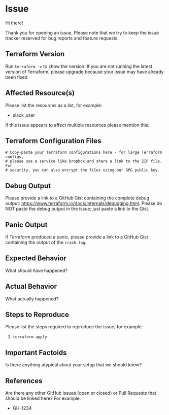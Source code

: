 # Issue

Hi there!

Thank you for opening an issue. Please note that we try to keep the issue tracker reserved for bug reports and feature requests.

## Terraform Version

Run `terraform -v` to show the version. If you are not running the latest version of Terraform, please upgrade because your issue may have already been fixed.

## Affected Resource(s)

Please list the resources as a list, for example:

- slack_user

If this issue appears to affect multiple resources please mention this.

## Terraform Configuration Files

```hcl
# Copy-paste your Terraform configurations here - for large Terraform configs,
# please use a service like Dropbox and share a link to the ZIP file. For
# security, you can also encrypt the files using our GPG public key.
```

## Debug Output

Please provide a link to a GitHub Gist containing the complete debug output: https://www.terraform.io/docs/internals/debugging.html. Please do NOT paste the debug output in the issue; just paste a link to the Gist.

## Panic Output

If Terraform produced a panic, please provide a link to a GitHub Gist containing the output of the `crash.log`.

## Expected Behavior

What should have happened?

## Actual Behavior

What actually happened?

## Steps to Reproduce

Please list the steps required to reproduce the issue, for example:

1. `terraform apply`

## Important Factoids

Is there anything atypical about your setup that we should know?

## References

Are there any other GitHub issues (open or closed) or Pull Requests that should be linked here? For example:

- GH-1234

